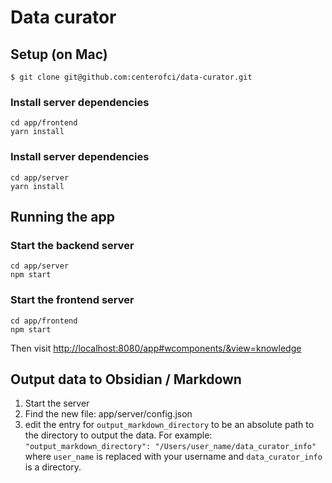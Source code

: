 
# Data curator

## Setup (on Mac)

    $ git clone git@github.com:centerofci/data-curator.git

### Install server dependencies

    cd app/frontend
    yarn install

### Install server dependencies

    cd app/server
    yarn install

## Running the app

### Start the backend server

    cd app/server
    npm start

### Start the frontend server

    cd app/frontend
    npm start

Then visit [http://localhost:8080/app#wcomponents/&view=knowledge](http://localhost:8080/app#wcomponents/&view=knowledge)


## Output data to Obsidian / Markdown

1. Start the server
2. Find the new file: app/server/config.json
3. edit the entry for `output_markdown_directory` to be an absolute path to the directory to output the data.  For example: `"output_markdown_directory": "/Users/user_name/data_curator_info"` where `user_name` is replaced with your username and `data_curator_info` is a directory.
